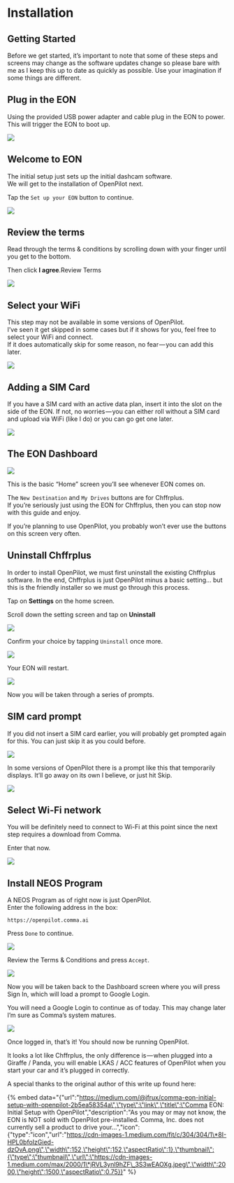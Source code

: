 # Installation

## **Getting Started**

Before we get started, it’s important to note that some of these steps and screens may change as the software updates change so please bare with me as I keep this up to date as quickly as possible. Use your imagination if some things are different.

## **Plug in the EON**

Using the provided USB power adapter and cable plug in the EON to power.  
This will trigger the EON to boot up.

![](https://cdn-images-1.medium.com/max/800/1*6aT5C-CySd-dUNX1yUj3yA.png)

## **Welcome to EON**

The initial setup just sets up the initial dashcam software.  
We will get to the installation of OpenPilot next.

Tap the `Set up your EON` button to continue.

![](https://cdn-images-1.medium.com/max/800/1*DN19B8_Sjmtpg_NzIk83Xw.png)

## **Review the terms**

Read through the terms & conditions by scrolling down with your finger until you get to the bottom.

Then click **I agree**.Review Terms

![](https://cdn-images-1.medium.com/max/800/1*Ivmdq6yZHEt5tvlRcHlabQ.png)

## **Select your WiFi**

This step may not be available in some versions of OpenPilot.  
I’ve seen it get skipped in some cases but if it shows for you, feel free to select your WiFi and connect.  
If it does automatically skip for some reason, no fear — you can add this later.

![](https://cdn-images-1.medium.com/max/800/1*6qZ3TdJHdD3WtPu2Wg9NTg.png)

## **Adding a SIM Card**

If you have a SIM card with an active data plan, insert it into the slot on the side of the EON. If not, no worries — you can either roll without a SIM card and upload via WiFi \(like I do\) or you can go get one later.

![](https://cdn-images-1.medium.com/max/800/1*BnCJeT6nVnVlNHghs8HVSQ.png)

## **The EON Dashboard**

![](https://cdn-images-1.medium.com/max/800/1*VJZMGXAhbaPdyuegXCRxeA.png)

This is the basic “Home” screen you’ll see whenever EON comes on.

The `New Destination` and `My Drives` buttons are for Chffrplus.  
If you’re seriously just using the EON for Chffrplus, then you can stop now with this guide and enjoy.

If you’re planning to use OpenPilot, you probably won’t ever use the buttons on this screen very often.

## **Uninstall Chffrplus**

In order to install OpenPilot, we must first uninstall the existing Chffrplus software. In the end, Chffrplus is just OpenPilot minus a basic setting… but this is the friendly installer so we must go through this process.

Tap on **Settings** on the home screen.

Scroll down the setting screen and tap on **Uninstall**

![](https://cdn-images-1.medium.com/max/800/1*zXlCqgZngJoslgbSLSpWYA.png)

Confirm your choice by tapping `Uninstall` once more.

![](https://cdn-images-1.medium.com/max/800/1*cdpTM6pdomx2FFXDwiBfjg.png)

Your EON will restart.

![](https://cdn-images-1.medium.com/max/800/1*ILU-HP2sp2rlMeXfx7-aXA.png)

Now you will be taken through a series of prompts.

## **SIM card prompt**

If you did not insert a SIM card earlier, you will probably get prompted again for this. You can just skip it as you could before.

![](https://cdn-images-1.medium.com/max/800/1*70vSS6_qHb5YeEKMgMx-8Q.png)

In some versions of OpenPilot there is a prompt like this that temporarily displays. It’ll go away on its own I believe, or just hit Skip.

![](https://cdn-images-1.medium.com/max/800/1*9nYJzUifdCPtOZogJrBVsA.png)

## **Select Wi-Fi network**

You will be definitely need to connect to Wi-Fi at this point since the next step requires a download from Comma.

Enter that now.

![](https://cdn-images-1.medium.com/max/800/1*1H6mOtwDqg7NJ6J4TK7ZLQ.png)

## **Install NEOS Program**

A NEOS Program as of right now is just OpenPilot.  
Enter the following address in the box:

```text
https://openpilot.comma.ai
```

Press `Done` to continue.

![](https://cdn-images-1.medium.com/max/800/1*eQPNvE-vhsz9PAvaVpz6pA.png)

Review the Terms & Conditions and press `Accept`.

![](https://cdn-images-1.medium.com/max/800/1*6f6hmxHbrmltrcV-7cBJrw.png)

Now you will be taken back to the Dashboard screen where you will press Sign In, which will load a prompt to Google Login.

You will need a Google Login to continue as of today. This may change later I’m sure as Comma’s system matures.

![](https://cdn-images-1.medium.com/max/800/1*_ZcKLv8APq_vfWtzi9_FqQ.png)

Once logged in, that’s it! You should now be running OpenPilot.

It looks a lot like Chffrplus, the only difference is — when plugged into a Giraffe / Panda, you will enable LKAS / ACC features of OpenPilot when you start your car and it’s plugged in correctly.

A special thanks to the original author of this write up found here:

{% embed data="{\"url\":\"https://medium.com/@jfrux/comma-eon-initial-setup-with-openpilot-2b5ea58354a\",\"type\":\"link\",\"title\":\"Comma EON: Initial Setup with OpenPilot\",\"description\":\"As you may or may not know, the EON is NOT sold with OpenPilot pre-installed. Comma, Inc. does not currently sell a product to drive your…\",\"icon\":{\"type\":\"icon\",\"url\":\"https://cdn-images-1.medium.com/fit/c/304/304/1\*8I-HPL0bfoIzGied-dzOvA.png\",\"width\":152,\"height\":152,\"aspectRatio\":1},\"thumbnail\":{\"type\":\"thumbnail\",\"url\":\"https://cdn-images-1.medium.com/max/2000/1\*jRVL3ynl9hZF\_3S3wEAOXg.jpeg\",\"width\":2000,\"height\":1500,\"aspectRatio\":0.75}}" %}

